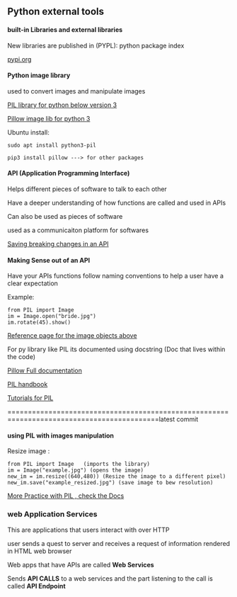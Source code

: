 ## Python external tools

#### built-in Libraries and external libraries

New libraries are published in (PYPL): python package index

[pypi.org](https://pypi.org/)

#### Python image library

used to convert images and manipulate images

[PIL library for python below version 3](http://www.pythonware.com/products/pil/)

[Pillow image lib for python 3](https://pypi.org/project/Pillow/)

Ubuntu install:

    sudo apt install python3-pil

    pip3 install pillow ---> for other packages

#### API (Application Programming Interface)

Helps different pieces of software to talk to each other

Have a deeper understanding of how functions are called and used in APIs

Can also be used as pieces of software 

used as a communicaiton platform for softwares

[Saving breaking changes in an API](https://semver.org/#summary)

#### Making Sense out of  an API

Have your APIs functions follow naming conventions to help a user have a clear expectation

Example:

    from PIL import Image
    im = Image.open("bride.jpg")
    im.rotate(45).show()

[Reference page for the image objects above ](https://pillow.readthedocs.io/en/stable/reference/Image.html)

For py library like PIL its documented using docstring (Doc that lives within the code)

[Pillow Full documentation](https://pillow.readthedocs.io/)

[PIL handbook](https://pillow.readthedocs.io/en/stable/handbook/index.html)

[Tutorials for PIL](https://pillow.readthedocs.io/en/stable/handbook/tutorial.html)


===========================================================================================latest commit

#### using PIL with images manipulation

Resize image :

    from PIL import Image   (imports the library)
    im = Image("example.jpg") (opens the image)
    new_im = im.resize((640,480)) (Resize the image to a different pixel)
    new_im.save("example_resized.jpg") (save image to bew resolution)

[More Practice with PIL , check the Docs](https://pillow.readthedocs.io/en/stable/handbook/tutorial.html)


### web Application Services

This are applications  that users interact with over HTTP

user sends a quest to server and receives a request of information rendered in HTML web browser

Web apps that have APIs are called **Web Services**

Sends __API CALLS__ to a web services  and the part listening to the call is called **API Endpoint**




